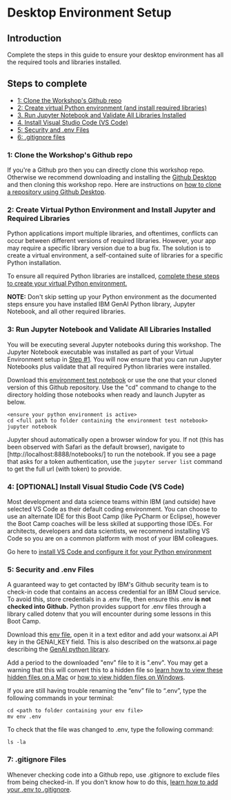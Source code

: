 # Desktop Environment Setup

## Introduction

Complete the steps in this guide to ensure your desktop environment has all the required tools and libraries installed.

## Steps to complete

- [1: Clone the Workshop's Github repo](#1-clone-the-workshops-github-repo)
- [2: Create virtual Python environment (and install required libraries)](#2-create-virtual-python-environment-and-install-jupyter-and-required-libraries)
- [3. Run Jupyter Notebook and Validate All Libraries Installed](#3-run-jupyter-notebook-and-validate-all-libraries-installed)
- [4. Install Visual Studio Code (VS Code)](#4-optional-install-visual-studio-code-vs-code)
- [5: Security and .env Files](#5-security-and-env-files)
- [6: .gitignore files](#6-gitignore-files)


### 1: Clone the Workshop's Github repo

If you're a Github pro then you can directly clone this workshop repo.  Otherwise we recommend downloading and installing the [Github Desktop](https://desktop.github.com/) and then cloning this workshop repo. Here are instructions on [how to clone a repository using Github Desktop](https://docs.github.com/en/desktop/contributing-and-collaborating-using-github-desktop/adding-and-cloning-repositories/cloning-a-repository-from-github-to-github-desktop).

### 2: Create Virtual Python Environment and Install Jupyter and Required Libraries

Python applications import multiple libraries, and oftentimes, conflicts can occur between different versions of required libraries.  However, your app may require a specific library version due to a bug fix.  The solution is to create a virtual environment, a self-contained suite of libraries for a specific Python installation.

To ensure all required Python libraries are installced, [complete these steps to create your virtual Python environment.](create-virtual-python-environment.md)

**NOTE:** Don't skip setting up your Python environment as the documented steps ensure you have installed IBM GenAI Python library, Jupyter Notebook, and all other required libraries.

### 3: Run Jupyter Notebook and Validate All Libraries Installed

You will be executing several Jupyter notebooks during this workshop.  The Jupyter Notebook executable was installed as part of your Virtual Environment setup in [Step #1](create-virtual-python-environment.md).   You will now ensure that you can run Jupyter Notebooks plus validate that all required Python libraries were installed.

Download this [environment test notebook](./environment-test.ipynb) or use the one that your cloned version of this Github repository.  Use the "cd" command to change to the directory holding those notebooks when ready and launch Jupyter as below.

```command
<ensure your python environment is active>
cd <full path to folder containing the environment test notebook>
jupyter notebook
```

Jupyter shoud automatically open a browser window for you. If not (this has been observed with Safari as the default browser), navigate to [http://localhost:8888/notebooks/] to run the notebook. If you see a page that asks for a token authentication, use the `jupyter server list` command to get the full url (with token) to provide.

### 4: [OPTIONAL] Install Visual Studio Code (VS Code)

Most development and data science teams within IBM (and outside) have selected VS Code as their default coding environment.  You can choose to use an alternate IDE for this Boot Camp (like PyCharm or Eclipse), however the Boot Camp coaches will be less skilled at supporting those IDEs. For architects, developers and data scientists, we recommend installing VS Code so you are on a common platform with most of your IBM colleagues.

Go here to [install VS Code and configure it for your Python environment](vs-code.md)

### 5: Security and .env Files

A guaranteed way to get contacted by IBM's Github security team is to check-in code that contains an access credential for an IBM Cloud service.  To avoid this, store credentials in a .env file, then ensure this .env **is not checked into Github.**  Python provides support for .env files through a library called dotenv that you will encounter during some lessons in this Boot Camp.

Download this [env file](./env), open it in a text editor and add your watsonx.ai API key in the GENAI_KEY field. This is also described on the watsonx.ai page describing the [GenAI python library](https://bam.res.ibm.com/docs/ibm-generative-ai).

Add a period to the downloaded "env" file to it is ".env".  You may get a warning that this will convert this to a hidden file so [learn how to view these hidden files on a Mac](https://www.macworld.com/article/671158/how-to-show-hidden-files-on-a-mac.html) or [how to view hidden files on Windows](https://support.microsoft.com/en-us/windows/view-hidden-files-and-folders-in-windows-97fbc472-c603-9d90-91d0-1166d1d9f4b5).

If you are still having trouble renaming the “env” file to “.env”, type the following commands in your terminal:

```command
cd <path to folder containing your env file>
mv env .env
```

To check that the file was changed to .env, type the following command:

```command
ls -la 
```

### 7: .gitignore Files

Whenever checking code into a Github repo, use .gitignore to exclude files from being checked-in.  If you don't know how to do this, [learn how to add your .env to .gitignore](https://salferrarello.com/add-env-to-gitignore/).
